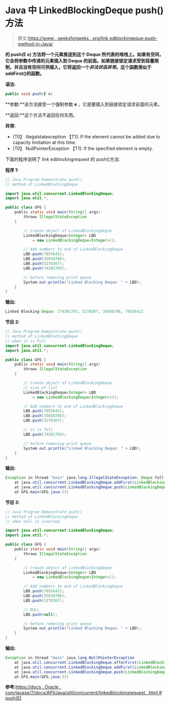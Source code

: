 # Java 中 LinkedBlockingDeque push()方法

> 原文:[https://www . geeksforgeeks . org/link edblockingeque-push-method-in-Java/](https://www.geeksforgeeks.org/linkedblockingdeque-push-method-in-java/)

**的 **push(E e)** 方法将一个元素推送到这个 Deque 所代表的堆栈上。如果有空间，它会将参数中传递的元素插入到 Deque 的前面。如果链接锁定请求受到容量限制，并且没有空间可供插入，它将返回一个*非法状态异常*。这个函数类似于 addFirst()的函数。**

**语法:**

```java
public void push(E e)
```

**参数:**该方法接受一个强制参数 **e** ，它是要插入到链接锁定请求前面的元素。

**返回:**这个方法不返回任何东西。

**异常:**

*   [T0】 illegalstatexception 【T1]: If the element cannot be added due to capacity limitation at this time.
*   [T0】 NullPointerException 【T1]: If the specified element is empty.

下面的程序说明了 link edblockingrequest 的 push()方法:

**程序 1:**

```java
// Java Program Demonstrate push()
// method of LinkedBlockingDeque

import java.util.concurrent.LinkedBlockingDeque;
import java.util.*;

public class GFG {
    public static void main(String[] args)
        throws IllegalStateException
    {

        // create object of LinkedBlockingDeque
        LinkedBlockingDeque<Integer> LBD
            = new LinkedBlockingDeque<Integer>();

        // Add numbers to end of LinkedBlockingDeque
        LBD.push(7855642);
        LBD.push(35658786);
        LBD.push(5278367);
        LBD.push(74381793);

        // before removing print queue
        System.out.println("Linked Blocking Deque: " + LBD);
    }
}
```

**输出:**

```java
Linked Blocking Deque: [74381793, 5278367, 35658786, 7855642]

```

**节目 2:**

```java
// Java Program Demonstrate push()
// method of LinkedBlockingDeque
// when it is Full
import java.util.concurrent.LinkedBlockingDeque;
import java.util.*;

public class GFG {
    public static void main(String[] args)
        throws IllegalStateException
    {

        // create object of LinkedBlockingDeque
        // size of list
        LinkedBlockingDeque<Integer> LBD
            = new LinkedBlockingDeque<Integer>(3);

        // Add numbers to end of LinkedBlockingDeque
        LBD.push(7855642);
        LBD.push(35658786);
        LBD.push(5278367);

        // it is full
        LBD.push(74381793);

        // before removing print queue
        System.out.println("Linked Blocking Deque: " + LBD);
    }
}
```

**输出:**

```java
Exception in thread "main" java.lang.IllegalStateException: Deque full
    at java.util.concurrent.LinkedBlockingDeque.addFirst(LinkedBlockingDeque.java:326)
    at java.util.concurrent.LinkedBlockingDeque.push(LinkedBlockingDeque.java:770)
    at GFG.main(GFG.java:23)

```

**节目 3:**

```java
// Java Program Demonstrate push()
// method of LinkedBlockingDeque
// when null is inserted

import java.util.concurrent.LinkedBlockingDeque;
import java.util.*;

public class GFG {
    public static void main(String[] args)
        throws IllegalStateException
    {

        // create object of LinkedBlockingDeque
        LinkedBlockingDeque<Integer> LBD
            = new LinkedBlockingDeque<Integer>();

        // Add numbers to end of LinkedBlockingDeque
        LBD.push(7855642);
        LBD.push(35658786);
        LBD.push(5278367);

        // NULL
        LBD.push(null);

        // before removing print queue
        System.out.println("Linked Blocking Deque: " + LBD);
    }
}
```

**输出:**

```java
Exception in thread "main" java.lang.NullPointerException
    at java.util.concurrent.LinkedBlockingDeque.offerFirst(LinkedBlockingDeque.java:342)
    at java.util.concurrent.LinkedBlockingDeque.addFirst(LinkedBlockingDeque.java:325)
    at java.util.concurrent.LinkedBlockingDeque.push(LinkedBlockingDeque.java:770)
    at GFG.main(GFG.java:23)

```

**参考:**[https://docs . Oracle . com/javase/7/docs/API/Java/util/concurrent/linkedblockingrequest . html # push(E)](https://docs.oracle.com/javase/7/docs/api/java/util/concurrent/LinkedBlockingDeque.html#push(E))